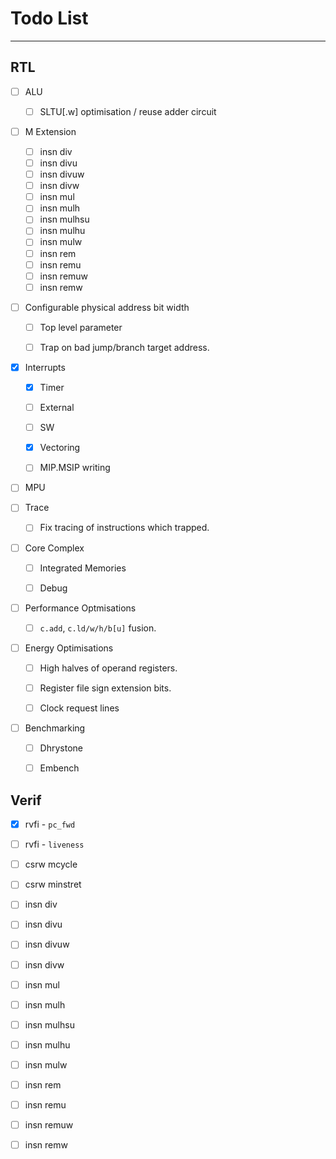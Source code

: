 
# Todo List

---

## RTL

- [ ] ALU

  - [ ] SLTU[.w] optimisation / reuse adder circuit

- [ ] M Extension

    - [ ] insn div
    - [ ] insn divu
    - [ ] insn divuw
    - [ ] insn divw
    - [ ] insn mul
    - [ ] insn mulh
    - [ ] insn mulhsu
    - [ ] insn mulhu
    - [ ] insn mulw
    - [ ] insn rem
    - [ ] insn remu
    - [ ] insn remuw
    - [ ] insn remw

- [ ] Configurable physical address bit width

  - [ ] Top level parameter

  - [ ] Trap on bad jump/branch target address.

- [X] Interrupts

  - [X] Timer

  - [ ] External

  - [ ] SW

  - [X] Vectoring

  - [ ] MIP.MSIP writing

- [ ] MPU

- [ ] Trace

  - [ ] Fix tracing of instructions which trapped.

- [ ] Core Complex

  - [ ] Integrated Memories

  - [ ] Debug

- [ ] Performance Optmisations

  - [ ] `c.add`, `c.ld/w/h/b[u]` fusion.

- [ ] Energy Optimisations

  - [ ] High halves of operand registers.

  - [ ] Register file sign extension bits.

  - [ ] Clock request lines

- [ ] Benchmarking

  - [ ] Dhrystone

  - [ ] Embench


## Verif

- [x] rvfi - `pc_fwd`
- [ ] rvfi - `liveness`
- [ ] csrw mcycle
- [ ] csrw minstret
- [ ] insn div
- [ ] insn divu
- [ ] insn divuw
- [ ] insn divw
- [ ] insn mul
- [ ] insn mulh
- [ ] insn mulhsu
- [ ] insn mulhu
- [ ] insn mulw
- [ ] insn rem
- [ ] insn remu
- [ ] insn remuw
- [ ] insn remw


